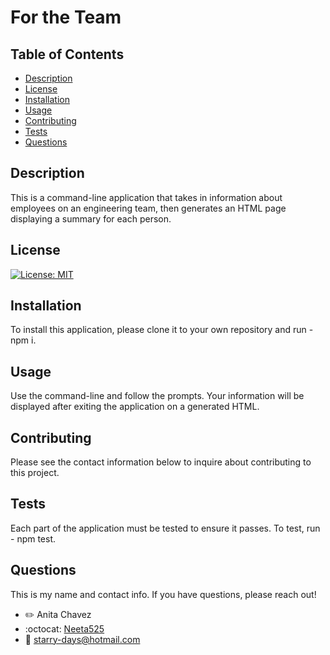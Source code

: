 # For the Team

## Table of Contents
- [Description](#description)
- [License](#license)
- [Installation](#installation)
- [Usage](#usage)
- [Contributing](#contributing)
- [Tests](#test)
- [Questions](#questions)

## Description
This is a command-line application that takes in information about employees on an engineering team, then generates an HTML page displaying a summary for each person.

## License
[![License: MIT](https://img.shields.io/badge/License-MIT-yellow.svg)](https://opensource.org/licenses/MIT)


## Installation
To install this application, please clone it to your own repository and run - npm i. 

## Usage
Use the command-line and follow the prompts. Your information will be displayed after exiting the application on a generated HTML.

## Contributing
Please see the contact information below to inquire about contributing to this project.

## Tests
Each part of the application must be tested to ensure it passes. To test, run - npm test.

## Questions
This is my name and contact info. If you have questions, please reach out!
- :pencil2: Anita Chavez 
- :octocat: [Neeta525](https://github.com/Neeta525)
- :email: starry-days@hotmail.com
